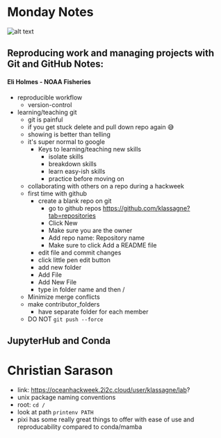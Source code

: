 # Monday Notes
![alt text](https://oceanhackweek.org/_static/logo.png)
## Reproducing work and managing projects with Git and GitHub Notes: 
#### Eli Holmes - NOAA Fisheries

- reproducible workflow
  - version-control 
- learning/teaching git
  - git is painful
  - if you get stuck delete and pull down repo again :sweat_smile:
  - showing is better than telling
  - it's super normal to google 
    - Keys to learning/teaching new skills
      - isolate skills
      - breakdown skills
      - learn easy-ish skills
      - practice before moving on
  - collaborating with others on a repo during a hackweek
  - first time with github
    - create a blank repo on git
      - go to github repos https://github.com/klassagne?tab=repositories
      - Click New
      - Make sure you are the owner
      - Add repo name: Repository name
      - Make sure to click Add a README file
    - edit file and commit changes
     - click little pen edit button
    - add new folder
     -  Add File
     -  Add New File
     -  type in folder name and then /
   -  Minimize merge conflicts
     - make contributor_folders
       - have separate folder for each member
     - DO NOT `git push --force`

## JupyterHub and Conda
# Christian Sarason
- link: https://oceanhackweek.2i2c.cloud/user/klassagne/lab?
- unix package naming conventions
- root: `cd /`
- look at path `printenv PATH`
- pixi has some really great things to offer with ease of use and reproducability compared to conda/mamba
